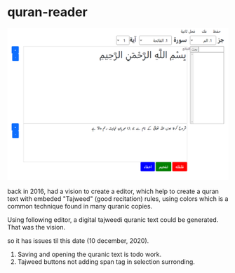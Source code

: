 # quran-reader

![Alt text](/screenshot.PNG?raw=true "Optional Title")

back in 2016, had a vision to create a editor, which help to create a quran text with embeded "Tajweed" (good recitation) rules, using colors which is a common technique found in many quranic copies.

Using following editor, a digital tajweedi quranic text could be generated. That was the vision.

so it has issues til this date (10 december, 2020).
  1. Saving and opening the quranic text is todo work.
  2. Tajweed buttons not adding span tag in selection surronding.

